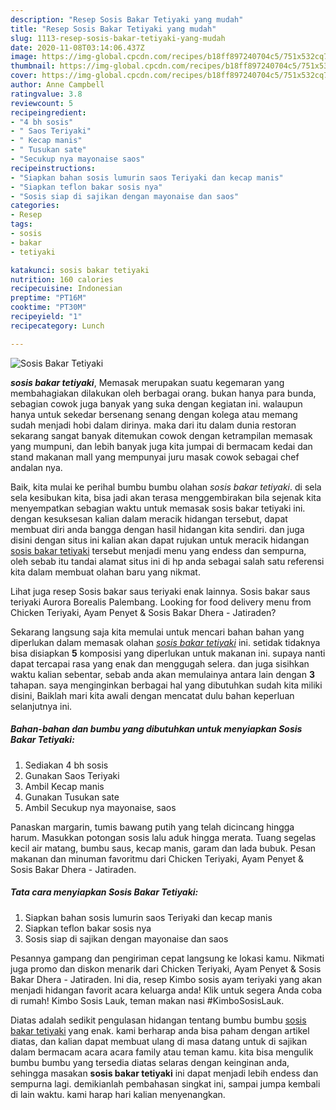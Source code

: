 ```yaml
---
description: "Resep Sosis Bakar Tetiyaki yang mudah"
title: "Resep Sosis Bakar Tetiyaki yang mudah"
slug: 1113-resep-sosis-bakar-tetiyaki-yang-mudah
date: 2020-11-08T03:14:06.437Z
image: https://img-global.cpcdn.com/recipes/b18ff897240704c5/751x532cq70/sosis-bakar-tetiyaki-foto-resep-utama.jpg
thumbnail: https://img-global.cpcdn.com/recipes/b18ff897240704c5/751x532cq70/sosis-bakar-tetiyaki-foto-resep-utama.jpg
cover: https://img-global.cpcdn.com/recipes/b18ff897240704c5/751x532cq70/sosis-bakar-tetiyaki-foto-resep-utama.jpg
author: Anne Campbell
ratingvalue: 3.8
reviewcount: 5
recipeingredient:
- "4 bh sosis"
- " Saos Teriyaki"
- " Kecap manis"
- " Tusukan sate"
- "Secukup nya mayonaise saos"
recipeinstructions:
- "Siapkan bahan sosis lumurin saos Teriyaki dan kecap manis"
- "Siapkan teflon bakar sosis nya"
- "Sosis siap di sajikan dengan mayonaise dan saos"
categories:
- Resep
tags:
- sosis
- bakar
- tetiyaki

katakunci: sosis bakar tetiyaki 
nutrition: 160 calories
recipecuisine: Indonesian
preptime: "PT16M"
cooktime: "PT30M"
recipeyield: "1"
recipecategory: Lunch

---
```



![Sosis Bakar Tetiyaki](https://img-global.cpcdn.com/recipes/b18ff897240704c5/751x532cq70/sosis-bakar-tetiyaki-foto-resep-utama.jpg)

<b><i>sosis bakar tetiyaki</i></b>, Memasak merupakan suatu kegemaran yang membahagiakan dilakukan oleh berbagai orang. bukan hanya para bunda, sebagian cowok juga banyak yang suka dengan kegiatan ini. walaupun hanya untuk sekedar bersenang senang dengan kolega atau memang sudah menjadi hobi dalam dirinya. maka dari itu dalam dunia restoran sekarang sangat banyak ditemukan cowok dengan ketrampilan memasak yang mumpuni, dan lebih banyak juga kita jumpai di bermacam kedai dan stand makanan mall yang mempunyai juru masak cowok sebagai chef andalan nya.

Baik, kita mulai ke perihal bumbu bumbu olahan <i>sosis bakar tetiyaki</i>. di sela sela kesibukan kita, bisa jadi akan terasa menggembirakan bila sejenak kita menyempatkan sebagian waktu untuk memasak sosis bakar tetiyaki ini. dengan kesuksesan kalian dalam meracik hidangan tersebut, dapat membuat diri anda bangga dengan hasil hidangan kita sendiri. dan juga disini dengan situs ini kalian akan dapat rujukan untuk meracik hidangan <u>sosis bakar tetiyaki</u> tersebut menjadi menu yang endess dan sempurna, oleh sebab itu tandai alamat situs ini di hp anda sebagai salah satu referensi kita dalam membuat olahan baru yang nikmat.

Lihat juga resep Sosis bakar saus teriyaki enak lainnya. Sosis bakar saus teriyaki Aurora Borealis Palembang. Looking for food delivery menu from Chicken Teriyaki, Ayam Penyet &amp; Sosis Bakar Dhera - Jatiraden?


Sekarang langsung saja kita memulai untuk mencari bahan bahan yang diperlukan dalam memasak olahan <u><i>sosis bakar tetiyaki</i></u> ini. setidak tidaknya bisa disiapkan <b>5</b> komposisi yang diperlukan untuk makanan ini. supaya nanti dapat tercapai rasa yang enak dan menggugah selera. dan juga sisihkan waktu kalian sebentar, sebab anda akan memulainya antara lain dengan <b>3</b> tahapan. saya menginginkan berbagai hal yang dibutuhkan sudah kita miliki disini, Baiklah mari kita awali dengan mencatat dulu bahan keperluan selanjutnya ini.

<!--inarticleads1-->

##### Bahan-bahan dan bumbu yang dibutuhkan untuk menyiapkan Sosis Bakar Tetiyaki:

1. Sediakan 4 bh sosis
1. Gunakan  Saos Teriyaki
1. Ambil  Kecap manis
1. Gunakan  Tusukan sate
1. Ambil Secukup nya mayonaise, saos


Panaskan margarin, tumis bawang putih yang telah dicincang hingga harum. Masukkan potongan sosis lalu aduk hingga merata. Tuang segelas kecil air matang, bumbu saus, kecap manis, garam dan lada bubuk. Pesan makanan dan minuman favoritmu dari Chicken Teriyaki, Ayam Penyet &amp; Sosis Bakar Dhera - Jatiraden. 

<!--inarticleads2-->

##### Tata cara menyiapkan Sosis Bakar Tetiyaki:

1. Siapkan bahan sosis lumurin saos Teriyaki dan kecap manis
1. Siapkan teflon bakar sosis nya
1. Sosis siap di sajikan dengan mayonaise dan saos


Pesannya gampang dan pengiriman cepat langsung ke lokasi kamu. Nikmati juga promo dan diskon menarik dari Chicken Teriyaki, Ayam Penyet &amp; Sosis Bakar Dhera - Jatiraden. Ini dia, resep Kimbo sosis ayam teriyaki yang akan menjadi hidangan favorit acara keluarga anda! Klik untuk segera Anda coba di rumah! Kimbo Sosis Lauk, teman makan nasi #KimboSosisLauk. 

Diatas adalah sedikit pengulasan hidangan tentang bumbu bumbu <u>sosis bakar tetiyaki</u> yang enak. kami berharap anda bisa paham dengan artikel diatas, dan kalian dapat membuat ulang di masa datang untuk di sajikan dalam bermacam acara acara family atau teman kamu. kita bisa mengulik bumbu bumbu yang tersedia diatas selaras dengan keinginan anda, sehingga masakan <b>sosis bakar tetiyaki</b> ini dapat menjadi lebih endess dan sempurna lagi. demikianlah pembahasan singkat ini, sampai jumpa kembali di lain waktu. kami harap hari kalian menyenangkan.
